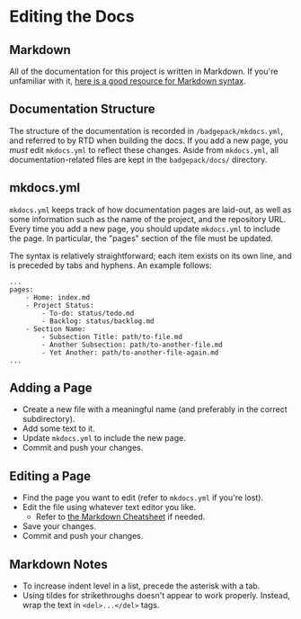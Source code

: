 # Editing the Docs

## Markdown

All of the documentation for this project is written in Markdown. If you're unfamiliar with it, [here is a good resource for Markdown syntax](https://github.com/adam-p/markdown-here/wiki/Markdown-Cheatsheet).

## Documentation Structure

The structure of the documentation is recorded in `/badgepack/mkdocs.yml`, and referred to by RTD when building the docs. If you add a new page, you _must_ edit `mkdocs.yml` to reflect these changes. Aside from `mkdocs.yml`, all documentation-related files are kept in the `badgepack/docs/` directory.

## mkdocs.yml

`mkdocs.yml` keeps track of how documentation pages are laid-out, as well as some information such as the name of the project, and the repository URL. Every time you add a new page, you should update `mkdocs.yml` to include the page. In particular, the "pages" section of the file must be updated.

The syntax is relatively straightforward; each item exists on its own line, and is preceded by tabs and hyphens. An example follows:
```
...
pages:
    - Home: index.md
    - Project Status:
        - To-do: status/todo.md
        - Backlog: status/backlog.md
    - Section Name:
        - Subsection Title: path/to-file.md
        - Another Subsection: path/to-another-file.md
        - Yet Another: path/to-another-file-again.md
...
```

## Adding a Page

* Create a new file with a meaningful name (and preferably in the correct subdirectory).
* Add some text to it.
* Update `mkdocs.yml` to include the new page.
* Commit and push your changes.

## Editing a Page

* Find the page you want to edit (refer to `mkdocs.yml` if you're lost).
* Edit the file using whatever text editor you like.
    * Refer to [the Markdown Cheatsheet](https://github.com/adam-p/markdown-here/wiki/Markdown-Cheatsheet) if needed.
* Save your changes.
* Commit and push your changes.

## Markdown Notes

* To increase indent level in a list, precede the asterisk with a tab.
* Using tildes for strikethroughs doesn't appear to work properly. Instead, wrap the text in `<del>...</del>` tags.